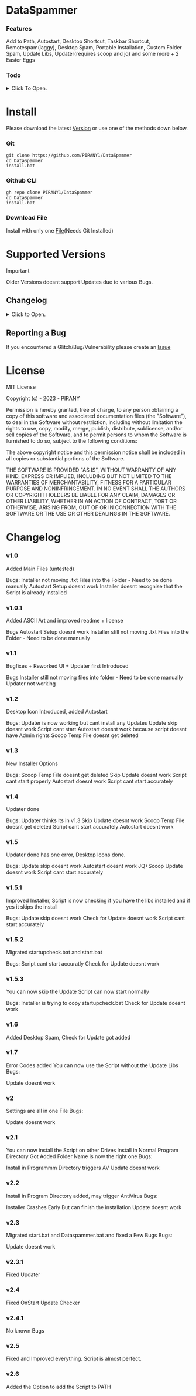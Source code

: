 # DataSpammer
### Features
Add to Path, Autostart, Desktop Shortcut, Taskbar Shortcut, Remotespam(laggy), Desktop Spam, Portable Installation, Custom Folder Spam, Update Libs, Updater(requires scoop and jq) and some more + 2 Easter Eggs

### Todo
<details>
    <summary>Click To Open.</summary>
    Create Custom Batch for USB Stick,
    Fix Remotespam via scp/ftp/ssh,
    Improve Language,
    Add Comments,
    Remove Weird Call Signs,
</details>

# Install
Please download the latest [Version](https://github.com/PIRANY1/DataSpammer/releases/latest) or use one of the methods down below.
### Git
```
git clone https://github.com/PIRANY1/DataSpammer
cd DataSpammer
install.bat
```
### Github CLI
```
gh repo clone PIRANY1/DataSpammer
cd DataSpammer
install.bat
```
### Download File
Install with only one [File](https://gist.github.com/PIRANY1/8344f981f20a8e430f8a74c5fa80c390/archive/97f89d1649c772d1c556310cd53a14e68a7801b4.zip)(Needs Git Installed)

# Supported Versions
> [!IMPORTANT]
> Older Versions doesnt support Updates due to various Bugs.

## Changelog
<details>
    <summary>Click to Open.</summary>
    |Version | Supported          |Link to Changelog                |
    |------- | ------------------ |----------------------- |
    |v1.0  |❌|[Changelog Here](https://github.com/PIRANY1/DataSpammer#v10)
    |v1.0.1|❌|[Changelog Here](https://github.com/PIRANY1/DataSpammer#v101)
    |v1.1|❌|[Changelog Here](https://github.com/PIRANY1/DataSpammer#v11)
    |v1.2|❌|[Changelog Here](https://github.com/PIRANY1/DataSpammer#v12)
    |v1.3|❌|[Changelog Here](https://github.com/PIRANY1/DataSpammer#v13)
    |v1.4|❌|[Changelog Here](https://github.com/PIRANY1/DataSpammer#v14)
    |v1.5|❌|[Changelog Here](https://github.com/PIRANY1/DataSpammer#v15)
    |v1.5.1|❌|[Changelog Here](https://github.com/PIRANY1/DataSpammer#v151)
    |v1.5.2|❌|[Changelog Here](https://github.com/PIRANY1/DataSpammer#v152)
    |v1.5.3|❌|[Changelog Here](https://github.com/PIRANY1/DataSpammer#v153)
    |v1.6|❌|[Changelog Here](https://github.com/PIRANY1/DataSpammer#v16)
    |v1.7|❌|[Changelog Here](https://github.com/PIRANY1/DataSpammer#v17)
    |v2|❌|[Changelog Here](https://github.com/PIRANY1/DataSpammer#v2)
    |v2.1|❌|[Changelog Here](https://github.com/PIRANY1/DataSpammer#v21)
    |v2.2|❌|[Changelog Here](https://github.com/PIRANY1/DataSpammer#v22)
    |v2.3|❌|[Changelog Here](https://github.com/PIRANY1/DataSpammer#v23)
    |v2.3.1|❌|[Changelog Here](https://github.com/PIRANY1/DataSpammer#v231)
    |v2.4|❌|[Changelog Here](https://github.com/PIRANY1/DataSpammer#v24)
    |v2.4.1|✅|[Changelog Here](https://github.com/PIRANY1/DataSpammer#v241)
    |v2.5|✅|[Changelog Here](https://github.com/PIRANY1/DataSpammer#v25)
    |v2.6|✅|[Changelog Here](https://github.com/PIRANY1/DataSpammer#v26)|
    
</details>

## Reporting a Bug
If you encountered a Glitch/Bug/Vulnerability please create an [Issue](https://github.com/PIRANY1/DataSpammer/issues)

# License
MIT License

Copyright (c) - 2023 - PIRANY

Permission is hereby granted, free of charge, to any person obtaining a copy
of this software and associated documentation files (the "Software"), to deal
in the Software without restriction, including without limitation the rights
to use, copy, modify, merge, publish, distribute, sublicense, and/or sell
copies of the Software, and to permit persons to whom the Software is
furnished to do so, subject to the following conditions:

The above copyright notice and this permission notice shall be included in all
copies or substantial portions of the Software.

THE SOFTWARE IS PROVIDED "AS IS", WITHOUT WARRANTY OF ANY KIND, EXPRESS OR
IMPLIED, INCLUDING BUT NOT LIMITED TO THE WARRANTIES OF MERCHANTABILITY,
FITNESS FOR A PARTICULAR PURPOSE AND NONINFRINGEMENT. IN NO EVENT SHALL THE
AUTHORS OR COPYRIGHT HOLDERS BE LIABLE FOR ANY CLAIM, DAMAGES OR OTHER
LIABILITY, WHETHER IN AN ACTION OF CONTRACT, TORT OR OTHERWISE, ARISING FROM,
OUT OF OR IN CONNECTION WITH THE SOFTWARE OR THE USE OR OTHER DEALINGS IN THE
SOFTWARE.

# Changelog
### v1.0
Added Main Files (untested)

Bugs:
Installer not moving .txt Files into the Folder - Need to be done manually
Autostart Setup doesnt work
Installer doesnt recognise that the Script is already installed

### v1.0.1
Added ASCII Art and improved readme + license

Bugs
Autostart Setup doesnt work
Installer still not moving .txt Files into the Folder - Need to be done manually

### v1.1
Bugfixes + Reworked UI + Updater first Introduced

Bugs
Installer still not moving files into folder - Need to be done manually
Updater not working

### v1.2
Desktop Icon Introduced, added Autostart 

Bugs:
Updater is now working but cant install any Updates
Update skip doesnt work
Script cant start
Autostart doesnt work because script doesnt have Admin rights
Scoop Temp File doesnt get deleted

### v1.3
New Installer Options

Bugs:
Scoop Temp File doesnt get deleted
Skip Update doesnt work
Script cant start properly
Autostart doesnt work
Script cant start accurately

### v1.4
Updater done

Bugs:
Updater thinks its in v1.3
Skip Update doesnt work
Scoop Temp File doesnt get deleted
Script cant start accurately
Autostart doesnt work

### v1.5
Updater done has one error, Desktop Icons done.

Bugs:
Update skip doesnt work
Autostart doesnt work
JQ+Scoop Update doesnt work
Script cant start accurately

### v1.5.1
Improved Installer, Script is now checking if you have the libs installed and if yes it skips the install

Bugs:
Update skip doesnt work
Check for Update doesnt work
Script cant start accurately

### v1.5.2
Migrated startupcheck.bat and start.bat

Bugs:
Script cant start accuratly
Check for Update doesnt work

### v1.5.3
You can now skip the Update
Script can now start normally

Bugs:
Installer is trying to copy startupcheck.bat
Check for Update doesnt work

### v1.6
Added Desktop Spam, Check for Update got added

### v1.7
Error Codes added 
You can now use the Script without the Update Libs
Bugs:

Update doesnt work

### v2
Settings are all in one File
Bugs:

Update doesnt work

### v2.1
You can now install the Script on other Drives
Install in Normal Program Directory Got Added
Folder Name is now the right one
Bugs:

Install in Programmm Directory triggers AV
Update doesnt work

### v2.2 
Install in Program Directory added, may trigger AntiVirus
Bugs: 

Installer Crashes Early But can finish the installation
Update doesnt work

### v2.3
Migrated start.bat and Dataspammer.bat and fixed a Few Bugs
Bugs:

Update doesnt work

### v2.3.1
Fixed Updater

### v2.4
Fixed OnStart Update Checker

### v2.4.1
No known Bugs

### v2.5
Fixed and Improved everything. Script is almost perfect.

### v2.6
Added the Option to add the Script to PATH

